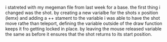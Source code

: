 i statreted with my megeman file from last week for a base. the first thing i changed was the shot.
by creating a new varialbe for the shots x position (lemx) and adding a ++ stament to the variable i was able to have the shot move rathe
than teleport, defining the variable outside of the draw function keeps it fro getting locked in place. by leaving the mouse released variable the same as before it ensures that the shot returns to its start position.
